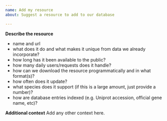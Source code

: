 ```yaml
---
name: Add my resource
about: Suggest a resource to add to our database

---
```


**Describe the resource**
* name and url
* what does it do and what makes it unique from data we already incorporate?
* how long has it been available to the public?
* how many daily users/requests does it handle?
* how can we download the resource programmatically and in what format(s)?
* how often does it update?
* what species does it support (if this is a large amount, just provide a number)?
* how are database entries indexed (e.g. Uniprot accession, official gene name, etc)?

**Additional context**
Add any other context here.
